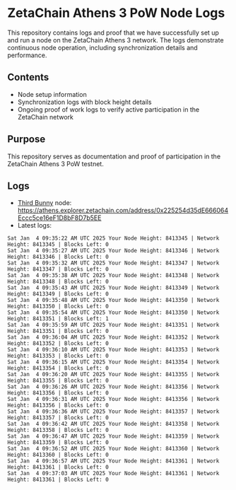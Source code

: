 # ZetaChain Athens 3 PoW Node Logs
This repository contains logs and proof that we have successfully set up and run a node on the ZetaChain Athens 3 network. The logs demonstrate continuous node operation, including synchronization details and performance.

## Contents
- Node setup information
- Synchronization logs with block height details
- Ongoing proof of work logs to verify active participation in the ZetaChain network

## Purpose
This repository serves as documentation and proof of participation in the ZetaChain Athens 3 PoW testnet.

## Logs

- [Third Bunny](https://thirdbunny.xyz/) node: https://athens.explorer.zetachain.com/address/0x225254d35dE666064Eccc5ce16eF1D8bF8D7b5EE
- Latest logs:
```
Sat Jan  4 09:35:22 AM UTC 2025 Your Node Height: 8413345 | Network Height: 8413345 | Blocks Left: 0
Sat Jan  4 09:35:27 AM UTC 2025 Your Node Height: 8413346 | Network Height: 8413346 | Blocks Left: 0
Sat Jan  4 09:35:32 AM UTC 2025 Your Node Height: 8413347 | Network Height: 8413347 | Blocks Left: 0
Sat Jan  4 09:35:38 AM UTC 2025 Your Node Height: 8413348 | Network Height: 8413348 | Blocks Left: 0
Sat Jan  4 09:35:43 AM UTC 2025 Your Node Height: 8413349 | Network Height: 8413349 | Blocks Left: 0
Sat Jan  4 09:35:48 AM UTC 2025 Your Node Height: 8413350 | Network Height: 8413350 | Blocks Left: 0
Sat Jan  4 09:35:54 AM UTC 2025 Your Node Height: 8413350 | Network Height: 8413351 | Blocks Left: 1
Sat Jan  4 09:35:59 AM UTC 2025 Your Node Height: 8413351 | Network Height: 8413351 | Blocks Left: 0
Sat Jan  4 09:36:04 AM UTC 2025 Your Node Height: 8413352 | Network Height: 8413352 | Blocks Left: 0
Sat Jan  4 09:36:10 AM UTC 2025 Your Node Height: 8413353 | Network Height: 8413353 | Blocks Left: 0
Sat Jan  4 09:36:15 AM UTC 2025 Your Node Height: 8413354 | Network Height: 8413354 | Blocks Left: 0
Sat Jan  4 09:36:20 AM UTC 2025 Your Node Height: 8413355 | Network Height: 8413355 | Blocks Left: 0
Sat Jan  4 09:36:26 AM UTC 2025 Your Node Height: 8413356 | Network Height: 8413356 | Blocks Left: 0
Sat Jan  4 09:36:31 AM UTC 2025 Your Node Height: 8413356 | Network Height: 8413356 | Blocks Left: 0
Sat Jan  4 09:36:36 AM UTC 2025 Your Node Height: 8413357 | Network Height: 8413357 | Blocks Left: 0
Sat Jan  4 09:36:42 AM UTC 2025 Your Node Height: 8413358 | Network Height: 8413358 | Blocks Left: 0
Sat Jan  4 09:36:47 AM UTC 2025 Your Node Height: 8413359 | Network Height: 8413359 | Blocks Left: 0
Sat Jan  4 09:36:52 AM UTC 2025 Your Node Height: 8413360 | Network Height: 8413360 | Blocks Left: 0
Sat Jan  4 09:36:57 AM UTC 2025 Your Node Height: 8413361 | Network Height: 8413361 | Blocks Left: 0
Sat Jan  4 09:37:03 AM UTC 2025 Your Node Height: 8413361 | Network Height: 8413361 | Blocks Left: 0
```
